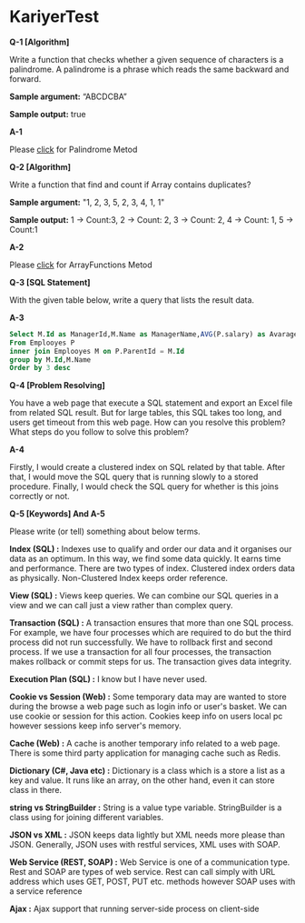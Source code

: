 # KariyerTest

**Q-1 [Algorithm]**

Write a function that checks whether a given sequence of characters is a palindrome. A palindrome is a phrase which reads the same backward and forward. 

**Sample argument:** “ABCDCBA”

**Sample output:**  true

**A-1**

Please [click](https://github.com/hasancanguler/KariyerTest/blob/main/KariyerTest/Palindrome.cs) for Palindrome Metod


**Q-2 [Algorithm]**

 Write a function that find and count if Array contains duplicates?
 
**Sample argument:** "1, 2, 3, 5, 2, 3, 4, 1, 1"

**Sample output:** 1 -> Count:3, 2 -> Count: 2, 3 -> Count: 2, 4 -> Count: 1, 5 -> Count:1

**A-2**

Please [click](https://github.com/hasancanguler/KariyerTest/blob/main/KariyerTest/ArrayFunctions.cs) for ArrayFunctions Metod

**Q-3 [SQL Statement]** 

With the given table below, write a query that lists the result data.

**A-3**

```SQL
Select M.Id as ManagerId,M.Name as ManagerName,AVG(P.salary) as Avarage_Salary_Under_Manager 
From Emplooyes P
inner join Emplooyes M on P.ParentId = M.Id
group by M.Id,M.Name
Order by 3 desc
 ```

**Q-4 [Problem Resolving]** 

You have a web page that execute a SQL statement and export an Excel file from related SQL result. But for large tables, this SQL takes too long, and users get timeout from this web page.
How can you resolve this problem? What steps do you follow to solve this problem?

**A-4**

Firstly, I would create a clustered index on SQL related by that table. After that, I would move the SQL query that is running slowly to a stored procedure. Finally, I would check the SQL query for whether is this joins correctly or not.

**Q-5 [Keywords] And A-5**

Please write (or tell) something about below terms.

**Index (SQL) :** Indexes use to qualify and order our data and it organises our data as an optimum. In this way, we find some data quickly. It earns time and performance.  There are two types of index.  Clustered index orders data as physically. Non-Clustered Index keeps order reference.

**View (SQL) :** Views keep queries. We can combine our SQL queries in a view and we can call just a view rather than complex query.

**Transaction (SQL) :** A transaction ensures that more than one SQL process. For example, we have four processes which are required to do but the third process did not run successfully. We have to rollback first and second process. If we use a transaction for all four processes, the transaction makes rollback or commit steps for us. The transaction gives data integrity.

**Execution Plan (SQL) :** I know but I have never used.

**Cookie vs Session (Web) :** Some temporary data may are wanted to store during the browse a web page such as login info or user's basket. We can use cookie or session for this action. Cookies keep info on users local pc however sessions keep info server's memory.

**Cache (Web) :** A cache is another temporary info related to a web page. There is some third party application for managing cache such as Redis.

**Dictionary (C#, Java etc) :** Dictionary is a class which is a store a list as a key and value. It runs like an array, on the other hand, even it can store class in there.

**string vs StringBuilder :** String is a value type variable. StringBuilder is a class using for joining different variables.

**JSON vs XML :** JSON keeps data lightly but XML needs more please than JSON. Generally, JSON uses with restful services, XML uses with  SOAP.

**Web Service (REST, SOAP) :** Web Service is one of a communication type. Rest and SOAP are types of web service.  Rest can call simply with URL address which uses GET, POST, PUT etc. methods however SOAP uses with a service reference 

**Ajax :** Ajax support that running server-side process on client-side 
